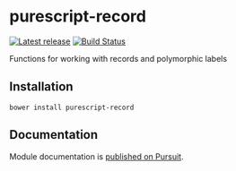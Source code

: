 # purescript-record

[![Latest release](http://img.shields.io/bower/v/purescript-record.svg)](https://github.com/purescript/purescript-record/releases)
[![Build Status](https://travis-ci.org/purescript/purescript-record.svg?branch=master)](https://travis-ci.org/purescript/purescript-record)

Functions for working with records and polymorphic labels

## Installation

```
bower install purescript-record
```

## Documentation

Module documentation is [published on Pursuit](http://pursuit.purescript.org/packages/purescript-record).
